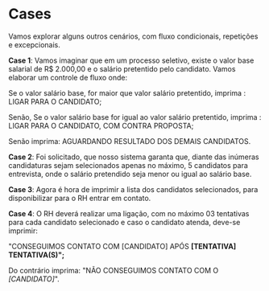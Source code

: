 # Cases
Vamos explorar alguns outros cenários, com fluxo condicionais, repetições e excepcionais.

**Case 1**: Vamos imaginar que em um processo seletivo, existe o valor base salarial de R$ 2.000,00 e o salário pretentido pelo candidato. Vamos elaborar um controle de fluxo onde:

Se o valor salário base, for maior que valor salário pretentido, imprima : LIGAR PARA O CANDIDATO;

Senão, Se o valor salário base for igual ao valor salário pretentido, imprima : LIGAR PARA O CANDIDATO, COM CONTRA PROPOSTA;

Senão imprima: AGUARDANDO RESULTADO DOS DEMAIS CANDIDATOS.

**Case 2**: Foi solicitado, que nosso sistema garanta que, diante das inúmeras candidaturas sejam selecionados apenas no máximo, 5 candidatos para entrevista, onde o salário pretendido seja menor ou igual ao salário base.

**Case 3**: Agora é hora de imprimir a lista dos candidatos selecionados, para disponibilizar para o RH entrar em contato.

**Case 4**: O RH deverá realizar uma ligação, com no máximo 03 tentativas para cada candidato selecionado e caso o candidato atenda, deve-se imprimir:

"CONSEGUIMOS CONTATO COM [CANDIDATO] APÓS **[TENTATIVA]** **TENTATIVA(S)";**

Do contrário imprima: "NÃO CONSEGUIMOS CONTATO COM O _[CANDIDATO]_".
